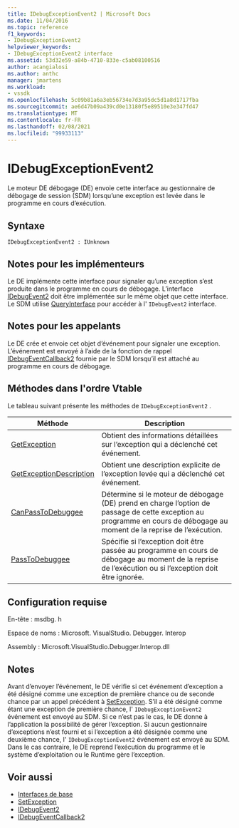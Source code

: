 ```yaml
---
title: IDebugExceptionEvent2 | Microsoft Docs
ms.date: 11/04/2016
ms.topic: reference
f1_keywords:
- IDebugExceptionEvent2
helpviewer_keywords:
- IDebugExceptionEvent2 interface
ms.assetid: 53d32e59-a84b-4710-833e-c5ab08100516
author: acangialosi
ms.author: anthc
manager: jmartens
ms.workload:
- vssdk
ms.openlocfilehash: 5c09b81a6a3eb56734e7d3a95dc5d1a8d1717fba
ms.sourcegitcommit: ae6d47b09a439cd0e13180f5e89510e3e347fd47
ms.translationtype: MT
ms.contentlocale: fr-FR
ms.lasthandoff: 02/08/2021
ms.locfileid: "99933113"
---
```

# <a name="idebugexceptionevent2"></a>IDebugExceptionEvent2
Le moteur DE débogage (DE) envoie cette interface au gestionnaire de débogage de session (SDM) lorsqu’une exception est levée dans le programme en cours d’exécution.

## <a name="syntax"></a>Syntaxe

```
IDebugExceptionEvent2 : IUnknown
```

## <a name="notes-for-implementers"></a>Notes pour les implémenteurs
 Le DE implémente cette interface pour signaler qu’une exception s’est produite dans le programme en cours de débogage. L’interface [IDebugEvent2](../../../extensibility/debugger/reference/idebugevent2.md) doit être implémentée sur le même objet que cette interface. Le SDM utilise [QueryInterface](/cpp/atl/queryinterface) pour accéder à l' `IDebugEvent2` interface.

## <a name="notes-for-callers"></a>Notes pour les appelants
 Le DE crée et envoie cet objet d’événement pour signaler une exception. L’événement est envoyé à l’aide de la fonction de rappel [IDebugEventCallback2](../../../extensibility/debugger/reference/idebugeventcallback2.md) fournie par le SDM lorsqu’il est attaché au programme en cours de débogage.

## <a name="methods-in-vtable-order"></a>Méthodes dans l'ordre Vtable
 Le tableau suivant présente les méthodes de `IDebugExceptionEvent2` .

|Méthode|Description|
|------------|-----------------|
|[GetException](../../../extensibility/debugger/reference/idebugexceptionevent2-getexception.md)|Obtient des informations détaillées sur l’exception qui a déclenché cet événement.|
|[GetExceptionDescription](../../../extensibility/debugger/reference/idebugexceptionevent2-getexceptiondescription.md)|Obtient une description explicite de l’exception levée qui a déclenché cet événement.|
|[CanPassToDebuggee](../../../extensibility/debugger/reference/idebugexceptionevent2-canpasstodebuggee.md)|Détermine si le moteur de débogage (DE) prend en charge l’option de passage de cette exception au programme en cours de débogage au moment de la reprise de l’exécution.|
|[PassToDebuggee](../../../extensibility/debugger/reference/idebugexceptionevent2-passtodebuggee.md)|Spécifie si l’exception doit être passée au programme en cours de débogage au moment de la reprise de l’exécution ou si l’exception doit être ignorée.|

## <a name="requirements"></a>Configuration requise
 En-tête : msdbg. h

 Espace de noms : Microsoft. VisualStudio. Debugger. Interop

 Assembly : Microsoft.VisualStudio.Debugger.Interop.dll

## <a name="remarks"></a>Notes
 Avant d’envoyer l’événement, le DE vérifie si cet événement d’exception a été désigné comme une exception de première chance ou de seconde chance par un appel précédent à [SetException](../../../extensibility/debugger/reference/idebugengine2-setexception.md). S’il a été désigné comme étant une exception de première chance, l' `IDebugExceptionEvent2` événement est envoyé au SDM. Si ce n’est pas le cas, le DE donne à l’application la possibilité de gérer l’exception. Si aucun gestionnaire d’exceptions n’est fourni et si l’exception a été désignée comme une deuxième chance, l' `IDebugExceptionEvent2` événement est envoyé au SDM. Dans le cas contraire, le DE reprend l’exécution du programme et le système d’exploitation ou le Runtime gère l’exception.

## <a name="see-also"></a>Voir aussi
- [Interfaces de base](../../../extensibility/debugger/reference/core-interfaces.md)
- [SetException](../../../extensibility/debugger/reference/idebugengine2-setexception.md)
- [IDebugEvent2](../../../extensibility/debugger/reference/idebugevent2.md)
- [IDebugEventCallback2](../../../extensibility/debugger/reference/idebugeventcallback2.md)
